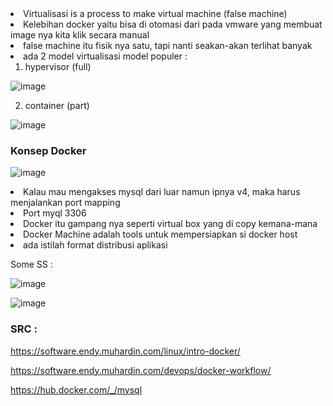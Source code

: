 <li> Virtualisasi is a process to make virtual machine (false machine)
  
<li> Kelebihan docker yaitu bisa di otomasi dari pada vmware yang membuat image nya kita klik secara manual
    
<li> false machine itu fisik nya satu, tapi nanti seakan-akan terlihat banyak
      
<li> ada 2 model virtualisasi model populer : 
  
  1. hypervisor (full)
  
  ![image](https://user-images.githubusercontent.com/99697182/177341482-b99c6f24-7e63-470f-8db3-9ef31910af9a.png)

  
  2. container (part)
  
  ![image](https://user-images.githubusercontent.com/99697182/177341596-97a85de8-2ed0-4d31-804c-224d62debbf7.png)

### Konsep Docker
  
![image](https://user-images.githubusercontent.com/99697182/177448947-231ef37a-4178-44ff-a05a-d88d65d88e8c.png)

<li> Kalau mau mengakses mysql dari luar namun ipnya v4, maka harus menjalankan port mapping
  
<li> Port myql 3306
  
<li> Docker itu gampang nya seperti virtual box yang di copy kemana-mana
  
<li> Docker Machine adalah tools untuk mempersiapkan si docker host
  
<li> ada istilah format distribusi aplikasi
  
Some SS :
  
![image](https://user-images.githubusercontent.com/99697182/177456886-a40ca861-58cd-4419-8bcd-38dfcf3003a6.png)
  
![image](https://user-images.githubusercontent.com/99697182/177456652-9bd1a94e-3a49-47cc-b301-3add8c35f0fb.png)

  

    
    
  

























### SRC :

https://software.endy.muhardin.com/linux/intro-docker/
    
https://software.endy.muhardin.com/devops/docker-workflow/
    
https://hub.docker.com/_/mysql
    
    
